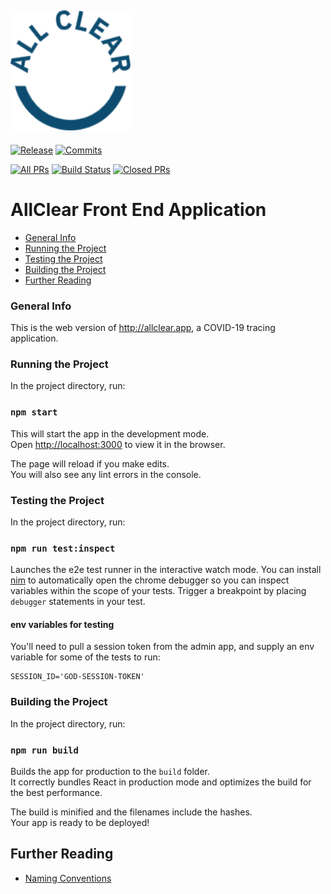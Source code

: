 [![allclear](public/android-chrome-192x192.png)](https://allclear.app)
---

[![Release](https://badgen.net/github/release/allcleardev/allclear-app)](https://github.com/allcleardev/allclear-app/releases)
[![Commits](https://badgen.net/github/commits/allcleardev/allclear-app)](https://github.com/allcleardev/allclear-app/commits/master)

[![All PRs](https://badgen.net/github/prs/allcleardev/allclear-app)](https://github.com/allcleardev/allclear-app/pulls)
[![Build Status](https://badgen.net/github/open-prs/allcleardev/allclear-app)](https://github.com/allcleardev/allclear-app/pulls?q=is%3Aopen+is%3Apr)
[![Closed PRs](https://badgen.net/github/closed-prs/allcleardev/allclear-app)](https://github.com/allcleardev/allclear-app/pulls?q=is%3Apr+is%3Aclosed)

# AllClear Front End Application

- [General Info](#general-info)
- [Running the Project](#running-the-project)
- [Testing the Project](#testing-the-project)
- [Building the Project](#building-the-project)
- [Further Reading](#further-reading)

### General Info

This is the web version of http://allclear.app, a COVID-19 tracing application.

### Running the Project

In the project directory, run:

### `npm start`

This will start the app in the development mode.<br />
Open [http://localhost:3000](http://localhost:3000) to view it in the browser.

The page will reload if you make edits.<br />
You will also see any lint errors in the console.

### Testing the Project

In the project directory, run:

### `npm run test:inspect`

Launches the e2e test runner in the interactive watch mode.
You can install [nim](https://chrome.google.com/webstore/detail/nodejs-v8-inspector-manag/gnhhdgbaldcilmgcpfddgdbkhjohddkj?hl=en) to automatically open the chrome debugger so you can inspect variables within the scope of your tests. Trigger a breakpoint by placing `debugger` statements in your test.

#### env variables for testing

You'll need to pull a session token from the admin app, and supply an env
variable for some of the tests to run:

```
SESSION_ID='GOD-SESSION-TOKEN'
```

### Building the Project

In the project directory, run:

### `npm run build`

Builds the app for production to the `build` folder.<br />
It correctly bundles React in production mode and optimizes the build for the best performance.

The build is minified and the filenames include the hashes.<br />
Your app is ready to be deployed!

## Further Reading

- [Naming Conventions](./docs/naming-conventions.md)
